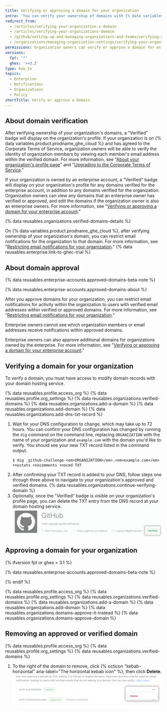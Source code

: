 ```yaml
---
title: Verifying or approving a domain for your organization
intro: 'You can verify your ownership of domains with {% data variables.product.company_short %} to confirm your organization''s identity. You can also approve domains that {% data variables.product.company_short %} can send email notifications to for members of your organization.'
redirect_from:
  - /articles/verifying-your-organization-s-domain
  - /articles/verifying-your-organizations-domain
  - /github/setting-up-and-managing-organizations-and-teams/verifying-your-organizations-domain
  - /organizations/managing-organization-settings/verifying-your-organizations-domain
permissions: Organization owners can verify or approve a domain for an organization.
versions:
  fpt: '*'
  ghes: '>=3.2'
type: how_to
topics:
  - Enterprise
  - Notifications
  - Organizations
  - Policy
shortTitle: Verify or approve a domain
---
```


## About domain verification

After verifying ownership of your organization's domains, a "Verified" badge will display on the organization's profile. If your organization is on {% data variables.product.prodname_ghe_cloud %} and has agreed to the Corporate Terms of Service, organization owners will be able to verify the identity of organization members by viewing each member's email address within the verified domain. For more information, see "[About your organization's profile page](/articles/about-your-organization-s-profile/)" and "[Upgrading to the Corporate Terms of Service](/articles/upgrading-to-the-corporate-terms-of-service)."

If your organization is owned by an enterprise account, a "Verified" badge will display on your organization's profile for any domains verified for the enterprise account, in addition to any domains verified for the organization. Organization owners can view any domains that an enterprise owner has verified or approved, and edit the domains if the organization owner is also an enterprise owners. For more information, see "[Verifying or approving a domain for your enterprise account](/github/setting-up-and-managing-your-enterprise/verifying-or-approving-a-domain-for-your-enterprise-account)."

{% data reusables.organizations.verified-domains-details %}

On {% data variables.product.prodname_ghe_cloud %}, after verifying ownership of your organization's domain, you can restrict email notifications for the organization to that domain. For more information, see "[Restricting email notifications for your organization](/organizations/keeping-your-organization-secure/restricting-email-notifications-for-your-organization)." {% data reusables.enterprise.link-to-ghec-trial %}

## About domain approval

{% data reusables.enterprise-accounts.approved-domains-beta-note %}

{% data reusables.enterprise-accounts.approved-domains-about %}

After you approve domains for your organization, you can restrict email notifications for activity within the organization to users with verified email addresses within verified or approved domains. For more information, see "[Restricting email notifications for your organization](/organizations/keeping-your-organization-secure/restricting-email-notifications-for-your-organization)."

Enterprise owners cannot see which organization members or email addresses receive notifications within approved domains.

Enterprise owners can also approve additional domains for organizations owned by the enterprise. For more information, see "[Verifying or approving a domain for your enterprise account](/github/setting-up-and-managing-your-enterprise/verifying-or-approving-a-domain-for-your-enterprise-account)."

## Verifying a domain for your organization

To verify a domain, you must have access to modify domain records with your domain hosting service.

{% data reusables.profile.access_org %}
{% data reusables.profile.org_settings %}
{% data reusables.organizations.verified-domains %}
{% data reusables.organizations.add-a-domain %}
{% data reusables.organizations.add-domain %}
{% data reusables.organizations.add-dns-txt-record %}
1. Wait for your DNS configuration to change, which may take up to 72 hours. You can confirm your DNS configuration has changed by running the `dig` command on the command line, replacing `ORGANIZATION` with the name of your organization and `example.com` with the domain you'd like to verify. You should see your new TXT record listed in the command output.
   ```shell
   $ dig _github-challenge-<em>ORGANIZATION</em>.<em>example.com</em> +nostats +nocomments +nocmd TXT
   ```
1. After confirming your TXT record is added to your DNS, follow steps one through three above to navigate to your organization's approved and verified domains.
{% data reusables.organizations.continue-verifying-domain %}
11. Optionally, once the "Verified" badge is visible on your organization's profile page, you can delete the TXT entry from the DNS record at your domain hosting service.
![Verified badge](/assets/images/help/organizations/verified-badge.png)

## Approving a domain for your organization

{% ifversion fpt or ghes > 3.1 %}

{% data reusables.enterprise-accounts.approved-domains-beta-note %}

{% endif %}

{% data reusables.profile.access_org %}
{% data reusables.profile.org_settings %}
{% data reusables.organizations.verified-domains %}
{% data reusables.organizations.add-a-domain %}
{% data reusables.organizations.add-domain %}
{% data reusables.organizations.domains-approve-it-instead %}
{% data reusables.organizations.domains-approve-domain %}

## Removing an approved or verified domain

{% data reusables.profile.access_org %}
{% data reusables.profile.org_settings %}
{% data reusables.organizations.verified-domains %}
1. To the right of the domain to remove, click {% octicon "kebab-horizontal" aria-label="The horizontal kebab icon" %}, then click **Delete**.
    !["Delete" for a domain](/assets/images/help/organizations/domains-delete.png)
